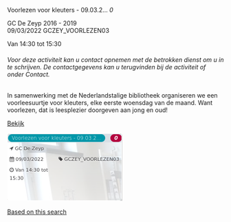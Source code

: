 Voorlezen voor kleuters - 09.03.2... *0*

GC De Zeyp 2016 - 2019  
09/03/2022 GCZEY\_VOORLEZEN03  

Van 14:30 tot 15:30

  

###### *Voor deze activiteit kan u contact opnemen met de betrokken dienst om u in te schrijven. De contactgegevens kan u terugvinden bij de activiteit of onder Contact.*

  

In samenwerking met de Nederlandstalige bibliotheek organiseren we een voorleesuurtje voor kleuters, elke eerste woensdag van de maand. Want voorlezen, dat is leesplezier doorgeven aan jong en oud!  

[Bekijk](https://tickets.vgc.be/ticketingActivity/subscribe/GCZEY_VOORLEZEN03)

![](69812.png)

[Based on this search](https://tickets.vgc.be/activity/index?&vrijeplaatsen=1&Age%5B%5D=3%2C5&entity=276)